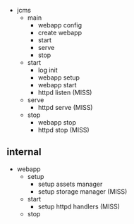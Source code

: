 * jcms
	* main
		* webapp config
		* create webapp
		* start
		* serve
		* stop
	* start
		* log init
		* webapp setup
		* webapp start
		* httpd listen (MISS)
	* serve
		* httpd serve (MISS)
	* stop
		* webapp stop
		* httpd stop (MISS)

## internal

* webapp
	* setup
		* setup assets manager
		* setup storage manager (MISS)
	* start
		* setup httpd handlers (MISS)
	* stop
